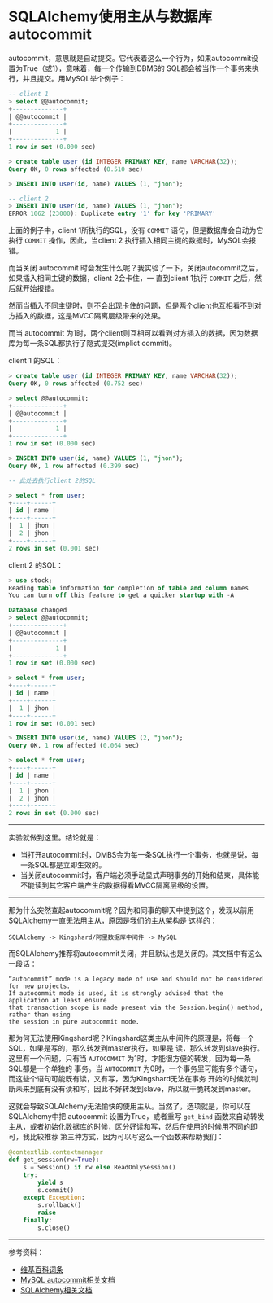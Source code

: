 # SQLAlchemy使用主从与数据库autocommit

autocommit，意思就是自动提交。它代表着这么一个行为，如果autocommit设置为True（或1），意味着，每一个传输到DBMS的
SQL都会被当作一个事务来执行，并且提交。用MySQL举个例子：

```sql
-- client 1
> select @@autocommit;
+--------------+
| @@autocommit |
+--------------+
|            1 |
+--------------+
1 row in set (0.000 sec)

> create table user (id INTEGER PRIMARY KEY, name VARCHAR(32));
Query OK, 0 rows affected (0.510 sec)

> INSERT INTO user(id, name) VALUES (1, "jhon");

-- client 2
> INSERT INTO user(id, name) VALUES (1, "jhon");
ERROR 1062 (23000): Duplicate entry '1' for key 'PRIMARY'
```

上面的例子中，client 1所执行的SQL，没有 `COMMIT` 语句，但是数据库会自动为它执行 `COMMIT` 操作，因此，当client 2
执行插入相同主键的数据时，MySQL会报错。

而当关闭 autocommit 时会发生什么呢？我实验了一下，关闭autocommit之后，如果插入相同主键的数据，client 2会卡住，一
直到client 1执行 `COMMIT` 之后，然后就开始报错。

然而当插入不同主键时，则不会出现卡住的问题，但是两个client也互相看不到对方插入的数据，这是MVCC隔离层级带来的效果。

而当 autocommit 为1时，两个client则互相可以看到对方插入的数据，因为数据库为每一条SQL都执行了隐式提交(implict commit)。

client 1 的SQL：

```sql
> create table user (id INTEGER PRIMARY KEY, name VARCHAR(32));
Query OK, 0 rows affected (0.752 sec)

> select @@autocommit;
+--------------+
| @@autocommit |
+--------------+
|            1 |
+--------------+
1 row in set (0.000 sec)

> INSERT INTO user(id, name) VALUES (1, "jhon");
Query OK, 1 row affected (0.399 sec)

-- 此处去执行client 2的SQL

> select * from user;
+----+------+
| id | name |
+----+------+
|  1 | jhon |
|  2 | jhon |
+----+------+
2 rows in set (0.001 sec)
```

client 2 的SQL：

```sql
> use stock;
Reading table information for completion of table and column names
You can turn off this feature to get a quicker startup with -A

Database changed
> select @@autocommit;
+--------------+
| @@autocommit |
+--------------+
|            1 |
+--------------+
1 row in set (0.000 sec)

> select * from user;
+----+------+
| id | name |
+----+------+
|  1 | jhon |
+----+------+
1 row in set (0.001 sec)

> INSERT INTO user(id, name) VALUES (2, "jhon");
Query OK, 1 row affected (0.064 sec)

> select * from user;
+----+------+
| id | name |
+----+------+
|  1 | jhon |
|  2 | jhon |
+----+------+
2 rows in set (0.000 sec)
```

---

实验就做到这里。结论就是：

- 当打开autocommit时，DMBS会为每一条SQL执行一个事务，也就是说，每一条SQL都是立即生效的。
- 当关闭autocommit时，客户端必须手动显式声明事务的开始和结束，具体能不能读到其它客户端产生的数据得看MVCC隔离层级的设置。

---

那为什么突然查起autocommit呢？因为和同事的聊天中提到这个，发现以前用SQLAlchemy一直无法用主从，原因是我们的主从架构是
这样的：

```
SQLAlchemy -> Kingshard/阿里数据库中间件 -> MySQL
```

而SQLAlchemy推荐将autocommit关闭，并且默认也是关闭的。其文档中有这么一段话：

```
“autocommit” mode is a legacy mode of use and should not be considered for new projects.
If autocommit mode is used, it is strongly advised that the application at least ensure
that transaction scope is made present via the Session.begin() method, rather than using
the session in pure autocommit mode.
```

那为何无法使用Kingshard呢？Kingshard这类主从中间件的原理是，将每一个SQL，如果是写的，那么转发到master执行，如果是
读，那么转发到slave执行。这里有一个问题，只有当 `AUTOCOMMIT` 为1时，才能很方便的转发，因为每一条SQL都是一个单独的
事务。当 `AUTOCOMMIT` 为0时，一个事务里可能有多个语句，而这些个语句可能既有读，又有写，因为Kingshard无法在事务
开始的时候就判断未来到底有没有读和写，因此不好转发到slave，所以就干脆转发到master。

这就会导致SQLAlchemy无法愉快的使用主从。当然了，选项就是，你可以在SQLAlchemy中把 autocommit 设置为True，或者重写
`get_bind` 函数来自动转发主从，或者初始化数据库的时候，区分好读和写，然后在使用的时候用不同的即可，我比较推荐
第三种方式，因为可以写这么一个函数来帮助我们：

```python
@contextlib.contextmanager
def get_session(rw=True):
    s = Session() if rw else ReadOnlySession()
    try:
        yield s
        s.commit()
    except Exception:
        s.rollback()
        raise
    finally:
        s.close()
```

---

参考资料：

- [维基百科词条](https://en.wikipedia.org/wiki/Autocommit)
- [MySQL autocommit相关文档](https://dev.mysql.com/doc/refman/5.7/en/innodb-autocommit-commit-rollback.html)
- [SQLAlchemy相关文档](https://docs.sqlalchemy.org/en/13/orm/session_transaction.html)
